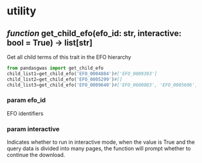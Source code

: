 # utility
## *function*  get_child_efo(efo_id: str, interactive: bool = True) -> list[str] 
Get all child terms of this trait in the EFO hierarchy
```Python
from pandasgwas import get_child_efo
child_list1=get_child_efo('EFO_0004884')#['EFO_0009393']
child_list2=get_child_efo('EFO_0005299')#[]
child_list3=get_child_efo('EFO_0009640')#['EFO_0600083', 'EFO_0005606', 'EFO_0008346', 'EFO_0006953']
```
### param efo_id
EFO identifiers
### param interactive
Indicates whether to run in interactive mode, when the value is True and the query data is divided into many pages, the function will prompt whether to continue the download.
